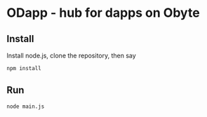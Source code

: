 # ODapp - hub for dapps on Obyte


## Install

Install node.js, clone the repository, then say
```sh
npm install
```

## Run
```sh
node main.js
```
